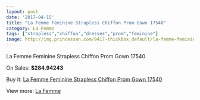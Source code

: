 ```yaml
---
layout: post
date: '2017-04-15'
title: "La Femme Feminine Strapless Chiffon Prom Gown 17540"
category: La Femme
tags: ["strapless","chiffon","dresses","prom","feminine"]
image: http://img.princessan.com/9417-thickbox_default/la-femme-feminine-strapless-chiffon-prom-gown-17540.jpg
---
```

La Femme Feminine Strapless Chiffon Prom Gown 17540

On Sales: **$284.94243**
<a href="https://www.princessan.com/en/la-femme/4118-la-femme-feminine-strapless-chiffon-prom-gown-17540.html"><amp-img layout="responsive" width="600" height="600" src="//img.princessan.com/9417-thickbox_default/la-femme-feminine-strapless-chiffon-prom-gown-17540.jpg" alt="La Femme Feminine Strapless Chiffon Prom Gown 17540 0" /></a>
<a href="https://www.princessan.com/en/la-femme/4118-la-femme-feminine-strapless-chiffon-prom-gown-17540.html"><amp-img layout="responsive" width="600" height="600" src="//img.princessan.com/9420-thickbox_default/la-femme-feminine-strapless-chiffon-prom-gown-17540.jpg" alt="La Femme Feminine Strapless Chiffon Prom Gown 17540 1" /></a>
<a href="https://www.princessan.com/en/la-femme/4118-la-femme-feminine-strapless-chiffon-prom-gown-17540.html"><amp-img layout="responsive" width="600" height="600" src="//img.princessan.com/9419-thickbox_default/la-femme-feminine-strapless-chiffon-prom-gown-17540.jpg" alt="La Femme Feminine Strapless Chiffon Prom Gown 17540 2" /></a>
<a href="https://www.princessan.com/en/la-femme/4118-la-femme-feminine-strapless-chiffon-prom-gown-17540.html"><amp-img layout="responsive" width="600" height="600" src="//img.princessan.com/9418-thickbox_default/la-femme-feminine-strapless-chiffon-prom-gown-17540.jpg" alt="La Femme Feminine Strapless Chiffon Prom Gown 17540 3" /></a>

Buy it: [La Femme Feminine Strapless Chiffon Prom Gown 17540](https://www.princessan.com/en/la-femme/4118-la-femme-feminine-strapless-chiffon-prom-gown-17540.html "La Femme Feminine Strapless Chiffon Prom Gown 17540")

View more: [La Femme](https://www.princessan.com/en/28-la-femme "La Femme")